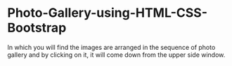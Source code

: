 # Photo-Gallery-using-HTML-CSS-Bootstrap
In which you will find the images are arranged in the sequence of photo gallery and by clicking on it, it will come down from the upper side window. 
